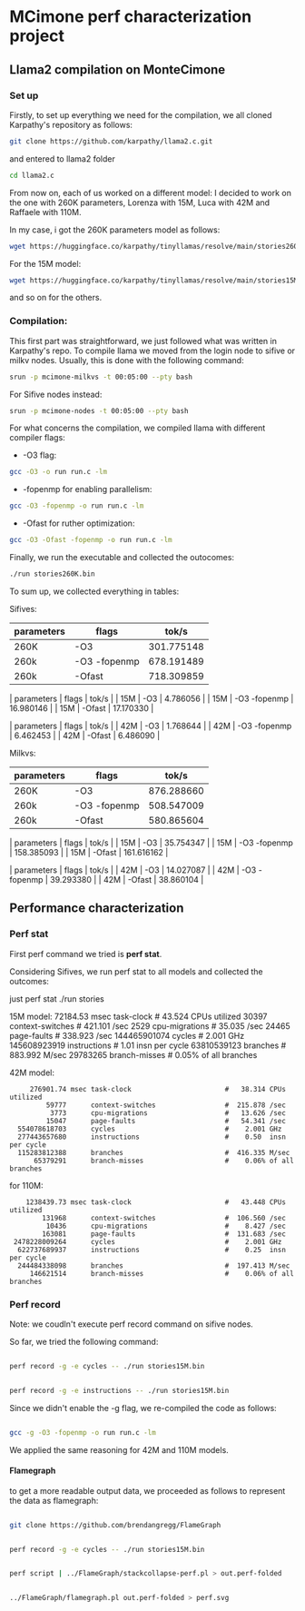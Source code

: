 
# MCimone perf characterization project

## Llama2 compilation on MonteCimone 

### Set up

Firstly, to set up everything we need for the compilation, we all cloned Karpathy's repository as follows:

```bash 
git clone https://github.com/karpathy/llama2.c.git
```
and entered to llama2 folder
```bash 
cd llama2.c

```

From now on, each of us worked on a different model: I decided to work on the one with 260K parameters, Lorenza with 15M, Luca with 42M and Raffaele with 110M.

In my case, i got the 260K parameters model as follows:

```bash 
wget https://huggingface.co/karpathy/tinyllamas/resolve/main/stories260K/stories260K.bin
```

For the 15M model:

```bash 
wget https://huggingface.co/karpathy/tinyllamas/resolve/main/stories15M.bin
```
and so on for the others.


### Compilation:

This first part was straightforward, we just followed what was written in Karpathy's repo. To compile llama we moved from the login node to sifive or milkv nodes. Usually, this is done with the following command:

```bash 
srun -p mcimone-milkvs -t 00:05:00 --pty bash
```
For Sifive nodes instead:

```bash 
srun -p mcimone-nodes -t 00:05:00 --pty bash
```

For what concerns the compilation, we compiled llama with different compiler flags:

- -O3 flag: 

```bash 
gcc -O3 -o run run.c -lm
```

- -fopenmp for enabling parallelism:

```bash 
gcc -O3 -fopenmp -o run run.c -lm
```

- -Ofast for ruther optimization:

```bash 
gcc -O3 -Ofast -fopenmp -o run run.c -lm
```


Finally, we run the executable and collected the outocomes:


```bash 
./run stories260K.bin

```

To sum up, we collected everything in tables:

Sifives:

| parameters |   flags                |  tok/s          |
| ------     |    -----               | -----           |
|      260K  |   -O3                  | 301.775148      |
|    260k    |   -O3 -fopenmp         |      678.191489 |
|    260k    |   -Ofast               |    718.309859   |

| parameters |   flags                |  tok/s          |
|   15M      |   -O3                  |  4.786056       |
|   15M      |   -O3 -fopenmp         |  16.980146      | 
|   15M      |   -Ofast               |  17.170330      |

| parameters |   flags                |  tok/s          |
|   42M      |   -O3                  | 1.768644        | 
|   42M      |   -O3 -fopenmp         |      6.462453   |
|   42M      |   -Ofast               |   6.486090      | 

 
Milkvs:

| parameters |   flags                |  tok/s          |
| ------     |    -----               | -----           |
|   260K     |   -O3                  |    876.288660   |
|   260k     |   -O3 -fopenmp         |    508.547009   |
|   260k     |   -Ofast               |  580.865604     |

| parameters |   flags                |  tok/s          |
|   15M      |   -O3                  |  35.754347      |
|   15M      |   -O3 -fopenmp         |  158.385093     | 
|   15M      |   -Ofast               |  161.616162     |

| parameters |   flags                |  tok/s          |
|   42M      |   -O3                  |    14.027087    | 
|   42M      |   -O3 -fopenmp         |   39.293380     |
|   42M      |   -Ofast               |   38.860104     | 


## Performance characterization

### Perf stat
First perf command we tried is **perf stat**.

Considering Sifives, we run perf stat to all models and collected the outcomes:

just perf stat ./run stories

15M model:
         72184.53 msec task-clock                       #   43.524 CPUs utilized
             30397      context-switches                 #  421.101 /sec
              2529      cpu-migrations                   #   35.035 /sec
             24465      page-faults                      #  338.923 /sec
      144465901074      cycles                           #    2.001 GHz
      145608923919      instructions                     #    1.01  insn per cycle
       63810539123      branches                         #  883.992 M/sec
          29783265      branch-misses                    #    0.05% of all branches


42M model:

         276901.74 msec task-clock                       #   38.314 CPUs utilized
             59777      context-switches                 #  215.878 /sec
              3773      cpu-migrations                   #   13.626 /sec
             15047      page-faults                      #   54.341 /sec
      554078618703      cycles                           #    2.001 GHz
      277443657680      instructions                     #    0.50  insn per cycle
      115283812388      branches                         #  416.335 M/sec
          65379291      branch-misses                    #    0.06% of all branches

for 110M:

        1238439.73 msec task-clock                       #   43.448 CPUs utilized
            131968      context-switches                 #  106.560 /sec
             10436      cpu-migrations                   #    8.427 /sec
            163081      page-faults                      #  131.683 /sec
     2478228009264      cycles                           #    2.001 GHz
      622737689937      instructions                     #    0.25  insn per cycle
      244484338098      branches                         #  197.413 M/sec
         146621514      branch-misses                    #    0.06% of all branches


### Perf record

Note: we coudln't execute perf record command on sifive nodes.

So far, we tried the following command:

```bash 

perf record -g -e cycles -- ./run stories15M.bin

```

```bash 

perf record -g -e instructions -- ./run stories15M.bin

```


Since we didn't enable the -g flag, we re-compiled the code as follows:


```bash 

gcc -g -O3 -fopenmp -o run run.c -lm

```

We applied the same reasoning for 42M and 110M models.


#### Flamegraph

to get a more readable output data, we proceeded as follows to represent the data as flamegraph:

```bash 

git clone https://github.com/brendangregg/FlameGraph

```
```bash 

perf record -g -e cycles -- ./run stories15M.bin

```

```bash 

perf script | ../FlameGraph/stackcollapse-perf.pl > out.perf-folded

```


```bash 

../FlameGraph/flamegraph.pl out.perf-folded > perf.svg

```

